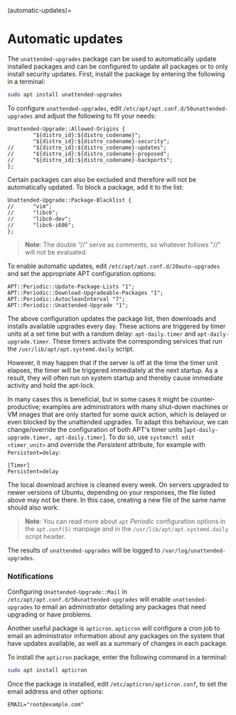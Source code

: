 (automatic-updates)=
# Automatic updates

The `unattended-upgrades` package can be used to automatically update installed packages and can be configured to update all packages or to only install security updates. First, install the package by entering the following in a terminal:

```bash
sudo apt install unattended-upgrades
```

To configure `unattended-upgrades`, edit `/etc/apt/apt.conf.d/50unattended-upgrades` and adjust the following to fit your needs:

```text 
Unattended-Upgrade::Allowed-Origins {
        "${distro_id}:${distro_codename}";
        "${distro_id}:${distro_codename}-security";
//      "${distro_id}:${distro_codename}-updates";
//      "${distro_id}:${distro_codename}-proposed";
//      "${distro_id}:${distro_codename}-backports";
};
```

Certain packages can also be excluded and therefore will not be automatically updated. To block a package, add it to the list:

```text
Unattended-Upgrade::Package-Blacklist {
//      "vim";
//      "libc6";
//      "libc6-dev";
//      "libc6-i686";
};
```

> **Note**:
> The double “//” serve as comments, so whatever follows "//" will not be evaluated.

To enable automatic updates, edit `/etc/apt/apt.conf.d/20auto-upgrades` and set the appropriate APT configuration options:

```text
APT::Periodic::Update-Package-Lists "1";
APT::Periodic::Download-Upgradeable-Packages "1";
APT::Periodic::AutocleanInterval "7";
APT::Periodic::Unattended-Upgrade "1";
```

The above configuration updates the package list, then downloads and installs available upgrades every day. These actions are triggered by timer units at a set time but with a random delay:  `apt-daily.timer` and `apt-daily-upgrade.timer`. These timers activate the corresponding services that run the `/usr/lib/apt/apt.systemd.daily` script.

However, it may happen that if the server is off at the time the timer unit elapses, the timer will be triggered immediately at the next startup. As a result, they will often run on system startup
and thereby cause immediate activity and hold the apt-lock.

In many cases this is beneficial, but in some cases it might be counter-productive; examples are administrators with many shut-down machines or VM images that are only started for some quick action, which is delayed or even blocked by the unattended upgrades. To adapt this behaviour, we can change/override the configuration of both APT's timer units [`apt-daily-upgrade.timer, apt-daily.timer`]. To do so, use `systemctl edit <timer_unit>` and override the *Persistent* attribute, for example with `Persistent=delay`:

```
[Timer]
Persistent=delay
```

The local download archive is cleaned every week. On servers upgraded to newer versions of Ubuntu, depending on your responses, the file listed above may not be there. In this case, creating a new file of the same name should also work.

> **Note**:
> You can read more about `apt` *Periodic* configuration options in the `apt.conf(5)` manpage and in the `/usr/lib/apt/apt.systemd.daily` script header.

The results of `unattended-upgrades` will be logged to `/var/log/unattended-upgrades`.

### Notifications

Configuring `Unattended-Upgrade::Mail` in `/etc/apt/apt.conf.d/50unattended-upgrades` will enable `unattended-upgrades` to email an administrator detailing any packages that need upgrading or have problems.

Another useful package is `apticron`. `apticron` will configure a cron job to email an administrator information about any packages on the system that have updates available, as well as a summary of changes in each package.

To install the `apticron` package, enter the following command in a terminal:

```bash
sudo apt install apticron
```

Once the package is installed, edit `/etc/apticron/apticron.conf`, to set the email address and other options:

```text
EMAIL="root@example.com"
```

